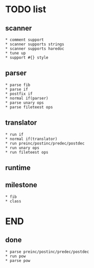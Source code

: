 TODO list
=========

scanner
-------

    * comment support
    * scanner supports strings
    * scanner supports haredoc
    * tune up
    * support #{} style

parser
------

    * parse fib
    * parse if
    * postfix if
    * normal if(parser)
    * parse unary ops
    * parse fileteest ops

translator
----------

    * run if
    * normal if(translator)
    * run preinc/postinc/predec/postdec
    * run unary ops
    * run fileteest ops

runtime
-------

milestone
---------

    * fib
    * class

END
===

done
----

    * parse preinc/postinc/predec/postdec
    * run pow
    * parse pow

